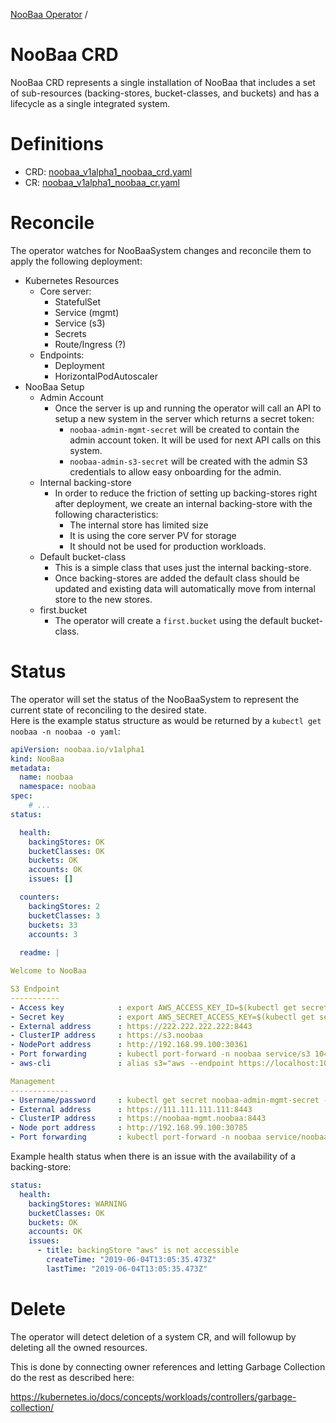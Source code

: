 [NooBaa Operator](../README.md) /
# NooBaa CRD

NooBaa CRD represents a single installation of NooBaa that includes a set of sub-resources (backing-stores, bucket-classes, and buckets) and has a lifecycle as a single integrated system.


# Definitions

- CRD: [noobaa_v1alpha1_noobaa_crd.yaml](../deploy/crds/noobaa_v1alpha1_noobaa_crd.yaml)
- CR: [noobaa_v1alpha1_noobaa_cr.yaml](../deploy/crds/noobaa_v1alpha1_noobaa_cr.yaml)


# Reconcile

The operator watches for NooBaaSystem changes and reconcile them to apply the following deployment:

- Kubernetes Resources
  - Core server:
    - StatefulSet
    - Service (mgmt)
    - Service (s3)
    - Secrets
    - Route/Ingress (?)
  - Endpoints:
    - Deployment
    - HorizontalPodAutoscaler
- NooBaa Setup
  - Admin Account
    - Once the server is up and running the operator will call an API to setup a new system in the server which returns a secret token:
      - `noobaa-admin-mgmt-secret` will be created to contain the admin account token. It will be used for next API calls on this system.
      - `noobaa-admin-s3-secret` will be created with the admin S3 credentials to allow easy onboarding for the admin.
  - Internal backing-store
    - In order to reduce the friction of setting up backing-stores right after deployment, we create an internal backing-store with the following characteristics:
      - The internal store has limited size
      - It is using the core server PV for storage
      - It should not be used for production workloads.
  - Default bucket-class
    - This is a simple class that uses just the internal backing-store.
    - Once backing-stores are added the default class should be updated and existing data will automatically move from internal store to the new stores.
  - first.bucket
    - The operator will create a `first.bucket` using the default bucket-class.


# Status

The operator will set the status of the NooBaaSystem to represent the current state of reconciling to the desired state.\
Here is the example status structure as would be returned by a `kubectl get noobaa -n noobaa -o yaml`:

```yaml
apiVersion: noobaa.io/v1alpha1
kind: NooBaa
metadata:
  name: noobaa
  namespace: noobaa
spec:
    # ...
status:

  health:
    backingStores: OK
    bucketClasses: OK
    buckets: OK
    accounts: OK
    issues: []

  counters:
    backingStores: 2
    bucketClasses: 3
    buckets: 33
    accounts: 3
  
  readme: |

Welcome to NooBaa

S3 Endpoint
-----------
- Access key            : export AWS_ACCESS_KEY_ID=$(kubectl get secret noobaa-admin-s3-secret -n noobaa -o json | jq -r '.data.AWS_ACCESS_KEY_ID|@base64d')
- Secret key            : export AWS_SECRET_ACCESS_KEY=$(kubectl get secret noobaa-admin-s3-secret -n noobaa -o json | jq -r '.data.AWS_SECRET_ACCESS_KEY|@base64d')
- External address      : https://222.222.222.222:8443
- ClusterIP address     : https://s3.noobaa
- NodePort address      : http://192.168.99.100:30361
- Port forwarding       : kubectl port-forward -n noobaa service/s3 10443:443 # then open https://localhost:10443
- aws-cli               : alias s3="aws --endpoint https://localhost:10443 s3"

Management
-------------
- Username/password     : kubectl get secret noobaa-admin-mgmt-secret -n noobaa -o json | jq '.data|map_values(@base64d)'
- External address      : https://111.111.111.111:8443
- ClusterIP address     : https://noobaa-mgmt.noobaa:8443
- Node port address     : http://192.168.99.100:30785
- Port forwarding       : kubectl port-forward -n noobaa service/noobaa-mgmt 11443:8443 # then open https://localhost:11443
```

Example health status when there is an issue with the availability of a backing-store:
```yaml
status:
  health:
    backingStores: WARNING
    bucketClasses: OK
    buckets: OK
    accounts: OK
    issues:
      - title: backingStore "aws" is not accessible
        createTime: "2019-06-04T13:05:35.473Z"
        lastTime: "2019-06-04T13:05:35.473Z"
```


# Delete

The operator will detect deletion of a system CR, and will followup by deleting all the owned resources.

This is done by connecting owner references and letting Garbage Collection do the rest as described here:

https://kubernetes.io/docs/concepts/workloads/controllers/garbage-collection/

